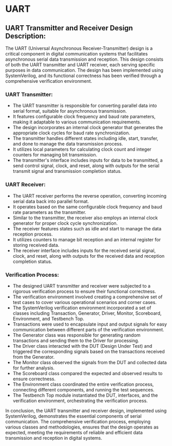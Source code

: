 # UART


## UART Transmitter and Receiver Design Description:

The UART (Universal Asynchronous Receiver-Transmitter) design is a critical component in digital communication systems that facilitates asynchronous serial data transmission and reception. This design consists of both the UART transmitter and UART receiver, each serving specific purposes in data communication. The design has been implemented using SystemVerilog, and its functional correctness has been verified through a comprehensive verification environment.

### UART Transmitter:
- The UART transmitter is responsible for converting parallel data into serial format, suitable for asynchronous transmission.
- It features configurable clock frequency and baud rate parameters, making it adaptable to various communication requirements.
- The design incorporates an internal clock generator that generates the appropriate clock cycles for baud rate synchronization.
- The transmitter handles different states including idle, start, transfer, and done to manage the data transmission process.
- It utilizes local parameters for calculating clock count and integer counters for managing bit transmission.
- The transmitter's interface includes inputs for data to be transmitted, a send control signal, clock, and reset, along with outputs for the serial transmit signal and transmission completion status.

### UART Receiver:
- The UART receiver performs the reverse operation, converting incoming serial data back into parallel format.
- It operates based on the same configurable clock frequency and baud rate parameters as the transmitter.
- Similar to the transmitter, the receiver also employs an internal clock generator for proper clock cycle synchronization.
- The receiver features states such as idle and start to manage the data reception process.
- It utilizes counters to manage bit reception and an internal register for storing received data.
- The receiver interface includes inputs for the received serial signal, clock, and reset, along with outputs for the received data and reception completion status.

### Verification Process:
- The designed UART transmitter and receiver were subjected to a rigorous verification process to ensure their functional correctness.
- The verification environment involved creating a comprehensive set of test cases to cover various operational scenarios and corner cases.
- The SystemVerilog verification environment incorporated a set of classes including Transaction, Generator, Driver, Monitor, Scoreboard, Environment, and Testbench Top.
- Transactions were used to encapsulate input and output signals for easy communication between different parts of the verification environment.
- The Generator class was responsible for generating random transactions and sending them to the Driver for processing.
- The Driver class interacted with the DUT (Design Under Test) and triggered the corresponding signals based on the transactions received from the Generator.
- The Monitor class observed the signals from the DUT and collected data for further analysis.
- The Scoreboard class compared the expected and observed results to ensure correctness.
- The Environment class coordinated the entire verification process, connecting different components, and running the test sequences.
- The Testbench Top module instantiated the DUT, interfaces, and the verification environment, orchestrating the verification process.

In conclusion, the UART transmitter and receiver design, implemented using SystemVerilog, demonstrates the essential components of serial communication. The comprehensive verification process, employing various classes and methodologies, ensures that the design operates as expected, meeting the requirements of reliable and efficient data transmission and reception in digital systems.
